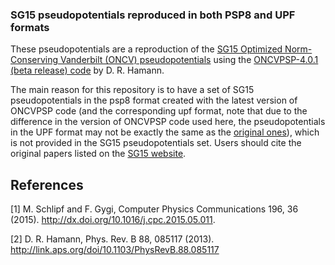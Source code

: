 ### SG15 pseudopotentials reproduced in both PSP8 and UPF formats

These pseudopotentials are a reproduction of the [SG15 Optimized Norm-Conserving Vanderbilt (ONCV) pseudopotentials](http://www.quantum-simulation.org/potentials/sg15_oncv/) using the [ONCVPSP-4.0.1 (beta release) code](http://www.mat-simresearch.com/) by D. R. Hamann.

The main reason for this repository is to have a set of SG15 pseudopotentials in the psp8 format created with the latest version of ONCVPSP code (and the corresponding upf format, note that due to the difference in the version of ONCVPSP code used here, the pseudopotentials in the UPF format may not be exactly the same as the [original ones](http://www.quantum-simulation.org/potentials/sg15_oncv/)), which is not provided in the SG15 pseudopotentials set. Users should cite the original papers listed on the [SG15 website](http://www.quantum-simulation.org/potentials/sg15_oncv/). 

## References
<a id="1">[1]</a> 
M. Schlipf and F. Gygi, Computer Physics Communications 196, 36 (2015).
http://dx.doi.org/10.1016/j.cpc.2015.05.011.

<a id="2">[2]</a> 
D. R. Hamann, Phys. Rev. B 88, 085117 (2013).
http://link.aps.org/doi/10.1103/PhysRevB.88.085117
